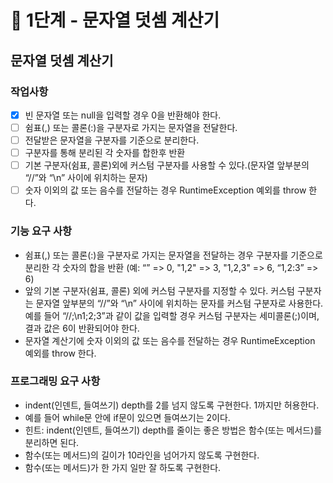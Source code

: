 # 🚀 1단계 - 문자열 덧셈 계산기

## 문자열 덧셈 계산기

### 작업사항
- [X] 빈 문자열 또는 null을 입력할 경우 0을 반환해야 한다.
- [ ] 쉼표(,) 또는 콜론(:)을 구분자로 가지는 문자열을 전달한다.
- [ ] 전달받은 문자열을 구분자를 기준으로 분리한다.
- [ ] 구분자를 통해 분리된 각 숫자를 합한후 반환
- [ ] 기본 구분자(쉼표, 콜론)외에 커스텀 구분자를 사용할 수 있다.(문자열 앞부분의 “//”와 “\n” 사이에 위치하는 문자)
- [ ] 숫자 이외의 값 또는 음수를 전달하는 경우 RuntimeException 예외를 throw 한다.

### 기능 요구 사항

- 쉼표(,) 또는 콜론(:)을 구분자로 가지는 문자열을 전달하는 경우 구분자를 기준으로 분리한 각 숫자의 합을 반환 (예: “” => 0, "1,2" => 3, "1,2,3" => 6, “1,2:3” => 6)
- 앞의 기본 구분자(쉼표, 콜론) 외에 커스텀 구분자를 지정할 수 있다. 커스텀 구분자는 문자열 앞부분의 “//”와 “\n” 사이에 위치하는 문자를 커스텀 구분자로 사용한다. 예를 들어 “//;\n1;2;3”과 같이 값을 입력할 경우 커스텀 구분자는 세미콜론(;)이며, 결과 값은 6이 반환되어야 한다.
- 문자열 계산기에 숫자 이외의 값 또는 음수를 전달하는 경우 RuntimeException 예외를 throw 한다.

### 프로그래밍 요구 사항

- indent(인덴트, 들여쓰기) depth를 2를 넘지 않도록 구현한다. 1까지만 허용한다.
- 예를 들어 while문 안에 if문이 있으면 들여쓰기는 2이다.
- 힌트: indent(인덴트, 들여쓰기) depth를 줄이는 좋은 방법은 함수(또는 메서드)를 분리하면 된다.
- 함수(또는 메서드)의 길이가 10라인을 넘어가지 않도록 구현한다.
- 함수(또는 메서드)가 한 가지 일만 잘 하도록 구현한다.
